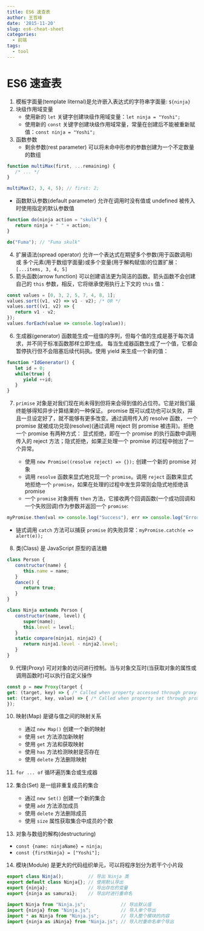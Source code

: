 ```yaml
---
title: ES6 速查表
author: 王哲峰
date: '2015-11-20'
slug: es6-cheat-sheet
categories:
  - 前端
tags:
  - tool
---
```


ES6 速查表
======================

1. 模板字面量(template liternal)是允许嵌入表达式的字符串字面量: `${ninja}`
2. 块级作用域变量
   - 使用新的 `let` 关键字创建块级作用域变量：`let ninja = "Yoshi";`
   - 使用新的 `const` 关键字创建块级作用域常量，常量在创建后不能被重新赋值：`const ninja = "Yoshi";`
3. 函数参数
   - 剩余参数(rest parameter) 可以将未命中形参的参数创建为一个不定数量的数组

```js
function multiMax(first, ...remaining) {
   /* ... */
}

multiMax(2, 3, 4, 5); // first: 2;
```

   - 函数默认参数(default parameter) 允许在调用时没有值或 undefined 被传入时使用指定的默认参数值

```js
function do(ninja action = "skulk") {
   return ninja + " " + action;
}

do("Fuma"); // "Fuma skulk"
```

4. 扩展语法(spread operator) 允许一个表达式在期望多个参数(用于函数调用)或
   多个元素(用于数组字面量)或多个变量(用于解构赋值)的位置扩展：`[...items, 3, 4, 5]`
5. 箭头函数(arrow function) 可以创建语法更为简洁的函数。箭头函数不会创建自己的 `this` 参数，相反，它将继承使用执行上下文的 `this` 值：

```js
const values = [0, 3, 2, 5, 7, 4, 8, 1];
values.sort((v1, v2) => v1 - v2); /* OR */ 
values.sort((v1, v2) => {
   return v1 - v2;
});
values.forEach(value => console.log(value));
```

6. 生成器(generator) 函数能生成一组值的序列，但每个值的生成是基于每次请求，并不同于标准函数那样立即生成。
每当生成器函数生成了一个值，它都会暂停执行但不会阻塞后续代码执。使用 yield 来生成一个新的值：

```js
function *IdGenerator() {
   let id = 0;
   while(true) {
      yield ++id;
   }
}
```

7. `primise` 对象是对我们现在尚未得到但将来会得到值的占位符。它是对我们最终能够得知异步计算结果的一种保证。
promise 既可以成功也可以失败，并且一旦设定好了，就不能够有更多改变。通过调用传入的 resolve 函数，
一个 promise 就被成功兑现(resolve)(通过调用 reject 则 promise 被违背)。拒绝一个 promise 有两种方式：
显式拒绝，即在一个 promise 的执行函数中调用传入的 reject 方法；隐式拒绝，如果正处理一个 promise 的过程中抛出了一个异常。

   - 使用 `new Promise((resolve reject) => {});` 创建一个新的 promise 对象
   - 调用 `resolve` 函数来显式地兑现一个 `promise`。调用 `reject` 函数来显式地拒绝一个 `promise`，如果在处理的过程中发生异常则会隐式地拒绝该 promise
   - 一个 `promise` 对象拥有 `then` 方法，它接收两个回调函数(一个成功回调和一个失败回调)作为参数并返回一个 `promise`:

```js
myPromise.then(val => console.log("Success"), err => console.log("Error"));
```

   - 链式调用 `catch` 方法可以捕获 `promise` 的失败异常：`myPromise.catch(e => alert(e));`

8. 类(Class) 是 JavaScript 原型的语法糖

```js
class Person {
   constructor(name) {
      this.name = name;
   }
   dance() {
      return true;
   }
}

class Ninja extends Person {
   constructor(name, level) {
      super(name);
      this.level = level;
   }
   static compare(ninja1, ninja2) {
      return ninja1.level - ninja2.level;
   }
}
```

9. 代理(Proxy) 可对对象的访问进行控制。当与对象交互时(当获取对象的属性或调用函数时)可以执行自定义操作

```js
const p = new Proxy(target {
get: (target, key) => { /* Called when property accessed through proxy */ },
set: (target, key, value) => { /* Called when property set through proxy */ }
});
```

10.   映射(Map) 是键与值之间的映射关系

      - 通过 `new Map()` 创建一个新的映射
      - 使用 `set` 方法添加新映射
      - 使用 `get` 方法和获取映射
      - 使用 `has` 方法检测映射是否存在
      - 使用 `delete` 方法删除映射
11. `for ... of` 循环遍历集合或生成器
12. 集合(Set) 是一组非重复成员的集合
    - 通过 `new Set()` 创建一个新的集合
    - 使用 `add` 方法添加成员
    - 使用 `delete` 方法删除成员
    - 使用 `size` 属性获取集合中成员的个数
13. 对象与数组的解构(destructuring)
   - `const {name: ninjaName} = ninja;`
   - `const {firstNinja} = ["Yoshi"];`
14. 模块(Module) 是更大的代码组织单元，可以将程序划分为若干个小片段

```js
export class Ninja();         // 导出 Ninja 类
export default class Ninja{}; // 使用默认导出
export {ninja};               // 导出存在的变量
export {ninja as samurai};    // 导出时进行重命名

import Ninja from "Ninja.js";             // 导出默认值
import {ninja} from "Ninja.js";           // 导入单个导出
import * as Ninja from "Ninja.js";        // 导入整个模块的内容
import {ninja as iNinja} from "Ninja.js"; // 导入时重命名单个导出
```

